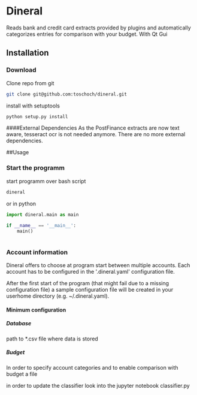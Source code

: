 # Dineral
Reads bank and credit card extracts provided by plugins and automatically categorizes entries for comparison with your budget. With Qt Gui

## Installation
### Download
Clone repo from git
```bash
git clone git@github.com:toschoch/dineral.git
```
install with setuptools
```bash
python setup.py install
```


####External Dependencies
As the PostFinance extracts are now text aware, tesseract ocr is not needed anymore. There are no more external dependencies.


##Usage

### Start the programm
start programm over bash script
```bash
dineral
```

or in python
```python
import dineral.main as main
    
if __name__ == '__main__':
    main()
    
```

### Account information
Dineral offers to choose at program start between multiple accounts. Each account has to be configured in the 
'.dineral.yaml' configuration file.

After the first start of the program (that might fail due to a missing configuration file)
a sample configuration file will be created in your userhome directory (e.g. ~/.dineral.yaml).

#### Minimum configuration
##### Database
path to *.csv file where data is stored

##### Budget
In order to specify account categories and to enable comparison with budget a file

in order to update the classifier look into the jupyter notebook
classifier.py


